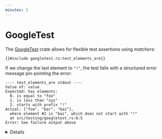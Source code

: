 ```yaml
---
minutes: 5
---
```


# GoogleTest

The [GoogleTest](https://docs.rs/googletest/) crate allows for flexible test
assertions using _matchers_:

```rust,ignore
{{#include googletest.rs:test_elements_are}}
```

If we change the last element to `"!"`, the test fails with a structured error
message pin-pointing the error:

<!-- mdbook-xgettext: skip -->

```text
---- test_elements_are stdout ----
Value of: value
Expected: has elements:
  0. is equal to "foo"
  1. is less than "xyz"
  2. starts with prefix "!"
Actual: ["foo", "bar", "baz"],
  where element #2 is "baz", which does not start with "!"
  at src/testing/googletest.rs:6:5
Error: See failure output above
```

<details>

- GoogleTest is not part of the Rust Playground, so you need to run this example
  in a local environment. Use `cargo add googletest` to quickly add it to an
  existing Cargo project.

- The `use googletest::prelude::*;` line imports a number of
  [commonly used macros and types][prelude].

- This just scratches the surface, there are many builtin matchers.
  Consider going through the first chapter of
  ["Advanced testing for Rust applications"](https://github.com/mainmatter/rust-advanced-testing-workshop),
  a self-guided Rust course: it provides a guided introduction to the library,
  with exercises to help you get comfortable with `googletest` macros,
  its matchers and its overall philosophy.

- A particularly nice feature is that mismatches in multi-line strings are shown
  as a diff:

```rust,ignore
{{#include googletest.rs:test_multiline_string_diff}}
```

shows a color-coded diff (colors not shown here):

<!-- mdbook-xgettext: skip -->

```text
    Value of: haiku
Expected: is equal to "Memory safety found,\nRust's silly humor guides the way,\nSecure code you'll write."
Actual: "Memory safety found,\nRust's strong typing guides the way,\nSecure code you'll write.",
  which isn't equal to "Memory safety found,\nRust's silly humor guides the way,\nSecure code you'll write."
Difference(-actual / +expected):
 Memory safety found,
-Rust's strong typing guides the way,
+Rust's silly humor guides the way,
 Secure code you'll write.
  at src/testing/googletest.rs:17:5
```

- The crate is a Rust port of
  [GoogleTest for C++](https://google.github.io/googletest/).

[prelude]: https://docs.rs/googletest/latest/googletest/prelude/index.html

</details>
